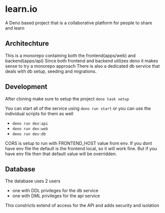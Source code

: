 # learn.io

A Deno based project that is a collaborative platform for people to share and
learn

## Architechture

This is a monorepo containing both the frontend(apps/web) and backend(apps/api)
Since both frontend and backend utilizes deno it makes sense to try a monorepo
approach There is also a dedicated db service that deals with db setup, seeding
and migrations.

## Development

After cloning make sure to setup the project `deno task setup`

You can start all of the service using `deno run start` or you can use the
individual scripts for them as well

- `deno run dev:api`
- `deno run dev:web`
- `deno run dev:db`

CORS is setup to run with FRONTEND_HOST value from env. If you dont have env
file the default is the frontend local, so it will work fine. But if you have
env file then that default value will be overridden.

## Database

The database uses 2 users

- one with DDL privileges for the db service
- one with DML privileges for the api service

This constricts extend of access for the API and adds security and isolation
